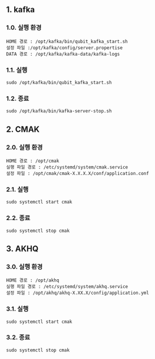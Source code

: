 ## 1. kafka
### 1.0. 실행 환경
```
HOME 경로 : /opt/kafka/bin/qubit_kafka_start.sh
설정 파일 :/opt/kafka/config/server.propertise
DATA 경로 : /opt/kafka/kafka-data/kafka-logs
```

### 1.1. 실행
```
sudo /opt/kafka/bin/qubit_kafka_start.sh
```

### 1.2. 종료
```
sudo /opt/kafka/bin/kafka-server-stop.sh
```



## 2. CMAK
### 2.0. 실행 환경
```
HOME 경로 : /opt/cmak
실행 파일 경로 : /etc/systemd/system/cmak.service
설정 파일 : /opt/cmak/cmak-X.X.X.X/conf/application.conf
```
### 2.1. 실행
```
sudo systemctl start cmak
```
### 2.2. 종료
```
sudo systemctl stop cmak
```
## 3. AKHQ
### 3.0. 실행 환경
```
HOME 경로 : /opt/akhq
실행 파일 경로 : /etc/systemd/system/akhq.service
설정 파일 : /opt/akhq/akhq-X.XX.X/config/application.yml
```
### 3.1. 실행
```
sudo systemctl start cmak
```
### 3.2. 종료
```
sudo systemctl stop cmak
```
